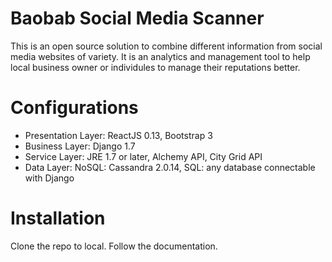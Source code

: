 # Baobab Social Media Scanner
This is an open source solution to combine different information from social media websites of variety. It is an analytics and management tool to help local business owner or individules to manage their reputations better.

# Configurations
* Presentation Layer: ReactJS 0.13, Bootstrap 3
* Business Layer: Django 1.7
* Service Layer: JRE 1.7 or later, Alchemy API, City Grid API
* Data Layer: NoSQL: Cassandra 2.0.14, SQL: any database connectable with Django

# Installation
Clone the repo to local. Follow the documentation.

